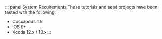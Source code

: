 ::: panel System Requirements
These tutorials and seed projects have been tested with the following:

- Cocoapods 1.9
- iOS 9+
- Xcode 12.x / 13.x
:::
